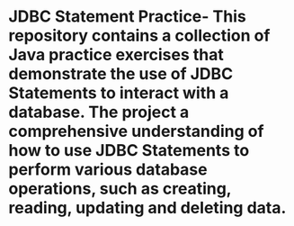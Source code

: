 # JDBC Statement Practice- This repository contains a collection of Java practice exercises that demonstrate the use of JDBC Statements to interact with a database. The project a comprehensive understanding of how to use JDBC Statements to perform various database operations, such as creating, reading, updating and deleting data.
